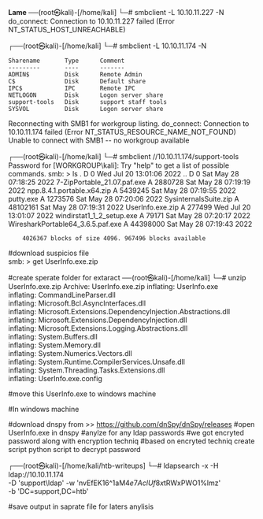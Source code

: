 **Lame** 
──(root㉿kali)-[/home/kali]
└─# smbclient -L 10.10.11.227 -N
do_connect: Connection to 10.10.11.227 failed (Error NT_STATUS_HOST_UNREACHABLE)
                                                                                                                                 
┌──(root㉿kali)-[/home/kali]
└─# smbclient -L 10.10.11.174 -N

	Sharename       Type      Comment
	---------       ----      -------
	ADMIN$          Disk      Remote Admin
	C$              Disk      Default share
	IPC$            IPC       Remote IPC
	NETLOGON        Disk      Logon server share 
	support-tools   Disk      support staff tools
	SYSVOL          Disk      Logon server share 
Reconnecting with SMB1 for workgroup listing.
do_connect: Connection to 10.10.11.174 failed (Error NT_STATUS_RESOURCE_NAME_NOT_FOUND)
Unable to connect with SMB1 -- no workgroup available

  
┌──(root㉿kali)-[/home/kali]
└─# smbclient //10.10.11.174/support-tools
Password for [WORKGROUP\kali]:
Try "help" to get a list of possible commands.
smb: \> ls
  .                                   D        0  Wed Jul 20 13:01:06 2022
  ..                                  D        0  Sat May 28 07:18:25 2022
  7-ZipPortable_21.07.paf.exe         A  2880728  Sat May 28 07:19:19 2022
  npp.8.4.1.portable.x64.zip          A  5439245  Sat May 28 07:19:55 2022
  putty.exe                           A  1273576  Sat May 28 07:20:06 2022
  SysinternalsSuite.zip               A 48102161  Sat May 28 07:19:31 2022
  UserInfo.exe.zip                    A   277499  Wed Jul 20 13:01:07 2022
  windirstat1_1_2_setup.exe           A    79171  Sat May 28 07:20:17 2022
  WiresharkPortable64_3.6.5.paf.exe      A 44398000  Sat May 28 07:19:43 2022

		4026367 blocks of size 4096. 967496 blocks available
                                                           
#download suspicios file   
smb: \> get UserInfo.exe.zip  

#create sperate folder for extaract
──(root㉿kali)-[/home/kali]
└─# unzip UserInfo.exe.zip 
Archive:  UserInfo.exe.zip
  inflating: UserInfo.exe            
  inflating: CommandLineParser.dll   
  inflating: Microsoft.Bcl.AsyncInterfaces.dll  
  inflating: Microsoft.Extensions.DependencyInjection.Abstractions.dll  
  inflating: Microsoft.Extensions.DependencyInjection.dll  
  inflating: Microsoft.Extensions.Logging.Abstractions.dll  
  inflating: System.Buffers.dll      
  inflating: System.Memory.dll       
  inflating: System.Numerics.Vectors.dll  
  inflating: System.Runtime.CompilerServices.Unsafe.dll  
  inflating: System.Threading.Tasks.Extensions.dll  
  inflating: UserInfo.exe.config 

#move this UserInfo.exe to windows machine

#In windows machine

#download dnspy from >> https://github.com/dnSpy/dnSpy/releases
#open UserInfo.exe in dnspy
#anylze for any ldap passwords
#we got encryted password along with encryption techniq
#based on encryted techniq create script python script to decrypt password

┌──(root㉿kali)-[/home/kali/htb-writeups]
└─# ldapsearch -x -H ldap://10.10.11.174 \
  -D 'support\ldap' -w 'nvEfEK16^1aM4$e7AclUf8x$tRWxPWO1%lmz' \
  -b 'DC=support,DC=htb'

#save output in saprate file for laters anylisis
